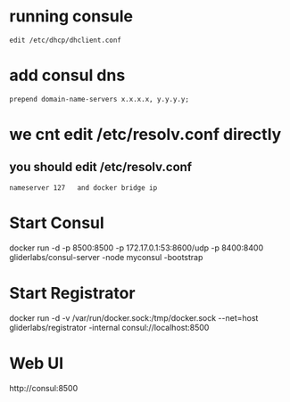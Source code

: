 # running consule

`edit /etc/dhcp/dhclient.conf`

# add consul dns

`prepend domain-name-servers x.x.x.x, y.y.y.y;`

# we cnt edit /etc/resolv.conf directly

## you should edit /etc/resolv.conf

`nameserver 127  
and docker bridge ip`

# Start Consul


docker run -d -p 8500:8500 -p 172.17.0.1:53:8600/udp -p 8400:8400 gliderlabs/consul-server -node myconsul -bootstrap


# Start Registrator


docker run -d -v /var/run/docker.sock:/tmp/docker.sock --net=host gliderlabs/registrator -internal consul://localhost:8500


# Web UI


http://consul:8500




